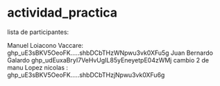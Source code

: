 # actividad_practica
lista de participantes:

Manuel Loiacono Vaccare: ghp_uE3sBKV5OeoFK.....shbDCbTHzWNpwu3vk0XFu5g
Juan Bernardo Galardo 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
cambio 2 de manu
Lopez nicolas : ghp_uE3sBKV5OeoFK.....shbDCbTHzjNpwu3vk0XFu6g
